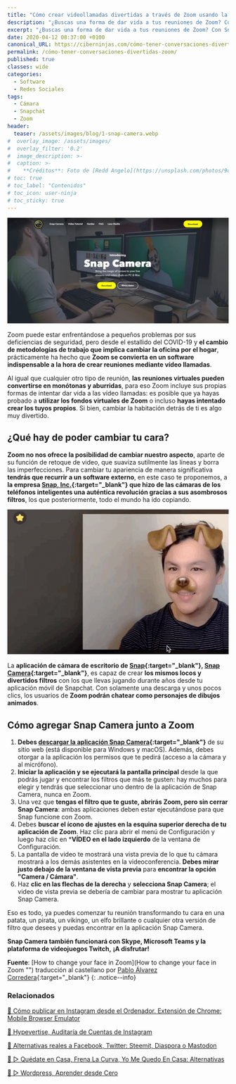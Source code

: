 ```yaml
---
title: "Cómo crear videollamadas divertidas a través de Zoom usando la aplicación de cámara de Snapchat"
description: "¿Buscas una forma de dar vida a tus reuniones de Zoom? Con Snap Camera vas a poder transformarte, usar divertidas orejas de perro o generar otros nuevas elementos que van a crear entretenidas videoconferencias."
excerpt: "¿Buscas una forma de dar vida a tus reuniones de Zoom? Con Snap Camera vas a poder transformarte, usar divertidas orejas de perro o generar otros nuevas elementos que van a crear entretenidas videoconferencias."
date: 2020-04-12 08:37:00 +0100
canonical_URL: https://ciberninjas.com/cómo-tener-conversaciones-divertidas-zoom/
permalink: /cómo-tener-conversaciones-divertidas-zoom/
published: true
classes: wide
categories:
  - Software
  - Redes Sociales
tags:
  - Cámara
  - Snapchat
  - Zoom
header:
  teaser: /assets/images/blog/1-snap-camera.webp
#  overlay_image: /assets/images/
#  overlay_filter: '0.2'
#  image_description: >-
#  caption: >-
#    **Créditos**: Foto de [Redd Angelo](https://unsplash.com/photos/9o8YdYGTT64) en [Unsplash](https://unsplash.com/@reddangelo)
# toc: true
# toc_label: "Contenidos"
# toc_icon: user-ninja
# toc_sticky: true
---
```


![Cómo crear videollamadas divertidas a través de Zoom usando la aplicación de cámara de Snapchat](/assets/images/blog/1-snap-camera.webp "Cómo crear videollamadas divertidas a través de Zoom usando la aplicación de cámara de Snapchat")

Zoom puede estar enfrentándose a pequeños problemas por sus deficiencias de seguridad, pero desde el estallido del COVID-19 y **el cambio de metodologías de trabajo que implica cambiar la oficina por el hogar**, prácticamente ha hecho que **Zoom se convierta en un software indispensable a la hora de crear reuniones mediante vídeo llamadas**.

Al igual que cualquier otro tipo de reunión, **las reuniones virtuales pueden convertirse en monótonas y aburridas**, para eso Zoom incluye sus propias formas de intentar dar vida a las vídeo llamadas: es posible que ya hayas probado a **utilizar los fondos virtuales de Zoom** o incluso **hayas intentado crear los tuyos propios**. Si bien, cambiar la habitación detrás de ti es algo muy divertido.

## **¿Qué hay de poder cambiar tu cara?**

**Zoom no nos ofrece la posibilidad de cambiar nuestro aspecto**, aparte de su función de retoque de video, que suaviza sutilmente las líneas y borra las imperfecciones. Para cambiar tu apariencia de manera significativa **tendrás que recurrir a un software externo**, en este caso te proponemos, a **la empresa [Snap, Inc.](https://www.snapchat.com/l/es/create){:target="_blank"} que hizo de las cámaras de los teléfonos inteligentes una auténtica revolución gracias a sus asombrosos filtros**, los que posteriormente, todo el mundo ha ido copiando.

![Vista previa de los filtros de snap camera en el escritorio del ordenador](/assets/images/blog/guia-snap-camera.webp "Vista previa de los filtros de snap camera en el escritorio del ordenador")

La **aplicación de cámara de escritorio de [Snap](https://snapcamera.snapchat.com/){:target="_blank"}, [Snap Camera](https://snapcamera.snapchat.com/){:target="_blank"}**, es capaz de crear **los mismos locos y divertidos filtros** con los que llevas jugando durante años desde tu aplicación móvil de Snapchat. Con solamente una descarga y unos pocos clics, los usuarios de **Zoom podrán chatear como personajes de dibujos animados**.

## **Cómo agregar Snap Camera junto a Zoom**

1. **Debes [descargar la aplicación Snap Camera](https://snapcamera.snapchat.com/download/){:target="_blank"}** de su sitio web (está disponible para Windows y macOS). Además, debes otorgar a la aplicación los permisos que te pedirá (acceso a la cámara y al micrófono).
2. **Iniciar la aplicación y se ejecutará la pantalla principal** desde la que podrás jugar y encontrar los filtros que más te gusten: hay muchos para elegir y tendrás que seleccionar uno dentro de la aplicación de Snap Camera, nunca en Zoom.
3. Una vez que **tengas el filtro que te guste, abrirás Zoom, pero sin cerrar Snap Camera**: ambas aplicaciones deben estar ejecutándose para que Snap funcione con Zoom.
4. Debes **buscar el ícono de ajustes en la esquina superior derecha de tu aplicación de Zoom**. Haz clic para abrir el menú de Configuración y luego haz clic en ***VÍDEO en el lado izquierdo** de la ventana de Configuración.
5. La pantalla de video te mostrará una vista previa de lo que tu cámara mostrará a los demás asistentes en la videoconferencia. **Debes mirar justo debajo de la ventana de vista previa** para **encontrar la opción "Camera / Cámara"**.
6. Haz **clic en las flechas de la derecha** y **selecciona Snap Camera**; el video de vista previa se debería de cambiar para mostrar tu aplicación Snap Camera.

Eso es todo, ya puedes comenzar tu reunión transformando tu cara en una patata, un pirata, un vikingo, un elfo brillante o cualquier otra versión de filtro que desees y puedas encontrar en la aplicación Snap Camera.

**Snap Camera también funcionará con Skype, Microsoft Teams y la plataforma de videojuegos Twitch,** **¡A disfrutar!**

**Fuente**\: [How to change your face in Zoom](How to change your face in Zoom "") traducci&oacute;n al castellano por [Pablo &Aacute;lvarez Corredera](https://kutt.it/ciberninjast){:target="_blank"}
{: .notice--info}

### Relacionados

[📸 Cómo publicar en Instagram desde el Ordenador. Extensión de Chrome: Mobile Browser Emulator](/como-publicar-en-instagram-%F0%9F%93%B8-desde-el-ordenador-%F0%9F%96%A5-extension-de-chrome-mobile-browser-emulator/)

[🔨 Hypevertise, Auditaría de Cuentas de Instagram](/como-publicar-en-instagram-%F0%9F%93%B8-desde-el-ordenador-%F0%9F%96%A5-extension-de-chrome-mobile-browser-emulator/)

[📰 Alternativas reales a Facebook, Twitter: Steemit, Diaspora o Mastodon](/alternativas-reales-a-facebook-twitter-aparte-de-steemit-claro-esta)

[🥇 ▷ Quédate en Casa, Frena La Curva, Yo Me Quedo En Casa: Alternativas](/alternativas-culturales-combatir-coronavirus/)

[🥇 ▷ Wordpress, Aprender desde Cero](/alternativas-reales-a-facebook-twitter-aparte-de-steemit-claro-esta)